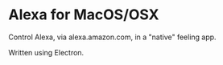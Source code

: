 # Alexa for MacOS/OSX
Control Alexa, via alexa.amazon.com, in a "native" feeling app.

Written using Electron.
